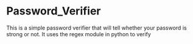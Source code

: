 # Password_Verifier
This is a simple password verifier that will tell whether your password is strong or not. It uses the regex module in python to verify
